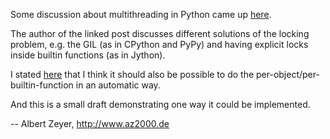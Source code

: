 Some discussion about multithreading in Python came up [here](http://news.ycombinator.com/item?id=2916291).

The author of the linked post discusses different solutions of the locking problem, e.g. the GIL (as in CPython and PyPy) and having explicit locks inside builtin functions (as in Jython).

I stated [here](http://news.ycombinator.com/item?id=2916580) that I think it should also be possible to do the per-object/per-builtin-function in an automatic way.

And this is a small draft demonstrating one way it could be implemented.

-- Albert Zeyer, <http://www.az2000.de>
